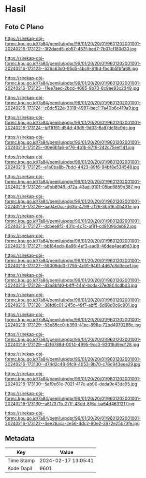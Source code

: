 # Hasil

## Foto C Plano

https://sirekap-obj-formc.kpu.go.id/7a84/pemilu/pdpr/96/01/20/20/01/9601202001001-20240216-173122--3f2daed5-eb57-457f-bed7-7b07cf180d30.jpg

https://sirekap-obj-formc.kpu.go.id/7a84/pemilu/pdpr/96/01/20/20/01/9601202001001-20240216-173123--526c63c0-95d5-4bc9-819d-fbcdb5fbfa68.jpg

https://sirekap-obj-formc.kpu.go.id/7a84/pemilu/pdpr/96/01/20/20/01/9601202001001-20240216-173123--11ee7aed-2bcd-4685-9b73-8c9ae93c2249.jpg

https://sirekap-obj-formc.kpu.go.id/7a84/pemilu/pdpr/96/01/20/20/01/9601202001001-20240216-173124--c8dc522e-3318-4997-bec1-7a40b6c419a9.jpg

https://sirekap-obj-formc.kpu.go.id/7a84/pemilu/pdpr/96/01/20/20/01/9601202001001-20240216-173124--bff1f161-d54d-49d5-9d03-8a87def8c9dc.jpg

https://sirekap-obj-formc.kpu.go.id/7a84/pemilu/pdpr/96/01/20/20/01/9601202001001-20240216-173125--00e6bfa6-af76-4b1b-87f9-242c75eef141.jpg

https://sirekap-obj-formc.kpu.go.id/7a84/pemilu/pdpr/96/01/20/20/01/9601202001001-20240216-173125--e1a0ba8b-7bdd-4423-89f6-94bf8e534548.jpg

https://sirekap-obj-formc.kpu.go.id/7a84/pemilu/pdpr/96/01/20/20/01/9601202001001-20240216-173126--a9bb8949-d72a-43ad-9101-05be6859d387.jpg

https://sirekap-obj-formc.kpu.go.id/7a84/pemilu/pdpr/96/01/20/20/01/9601202001001-20240216-173126--aa04e0cc-d63b-4799-af26-3b516a0b431e.jpg

https://sirekap-obj-formc.kpu.go.id/7a84/pemilu/pdpr/96/01/20/20/01/9601202001001-20240216-173127--dcbee8f2-431c-4c7c-af81-cd91096deb92.jpg

https://sirekap-obj-formc.kpu.go.id/7a84/pemilu/pdpr/96/01/20/20/01/9601202001001-20240216-173127--bb184acb-8a96-4ef3-aad9-46dee4aea9d3.jpg

https://sirekap-obj-formc.kpu.go.id/7a84/pemilu/pdpr/96/01/20/20/01/9601202001001-20240216-173127--59009dd0-7795-4c91-946f-4d67c8d3ece1.jpg

https://sirekap-obj-formc.kpu.go.id/7a84/pemilu/pdpr/96/01/20/20/01/9601202001001-20240216-173128--d2a8bfd0-b4ff-44a1-bcda-27e0804cdbd3.jpg

https://sirekap-obj-formc.kpu.go.id/7a84/pemilu/pdpr/96/01/20/20/01/9601202001001-20240216-173128--38fd0c01-245c-49f7-abf5-6d68d0c6c901.jpg

https://sirekap-obj-formc.kpu.go.id/7a84/pemilu/pdpr/96/01/20/20/01/9601202001001-20240216-173129--53e85cc0-b390-41bc-898a-72bd4070286c.jpg

https://sirekap-obj-formc.kpu.go.id/7a84/pemilu/pdpr/96/01/20/20/01/9601202001001-20240216-173129--d2f6788d-0014-4995-9cc3-92018d9ed128.jpg

https://sirekap-obj-formc.kpu.go.id/7a84/pemilu/pdpr/96/01/20/20/01/9601202001001-20240216-173130--d74d2c48-9fc9-4953-9b70-c76c943eee29.jpg

https://sirekap-obj-formc.kpu.go.id/7a84/pemilu/pdpr/96/01/20/20/01/9601202001001-20240216-173130--5af9e61e-7021-417e-ab90-deda9e43da95.jpg

https://sirekap-obj-formc.kpu.go.id/7a84/pemilu/pdpr/96/01/20/20/01/9601202001001-20240216-173130--a817371b-27ff-43dd-8f6c-ba64d4631217.jpg

https://sirekap-obj-formc.kpu.go.id/7a84/pemilu/pdpr/96/01/20/20/01/9601202001001-20240216-173122--4ee28aca-ce56-4dc2-90e2-3672e25b73fe.jpg


## Metadata

| Key        | Value               |
| ---------- | ------------------- |
| Time Stamp | 2024-02-17 13:05:41 |
| Kode Dapil | 9601                |



